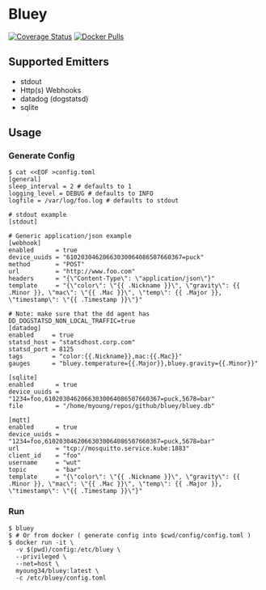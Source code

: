 Bluey
=====

[![Coverage Status](https://coveralls.io/repos/github/myoung34/bluey/badge.svg)](https://coveralls.io/github/myoung34/bluey)
[![Docker Pulls](https://img.shields.io/docker/pulls/myoung34/bluey.svg)](https://hub.docker.com/r/myoung34/bluey)


## Supported Emitters ##

* stdout
* Http(s) Webhooks
* datadog (dogstatsd)
* sqlite

## Usage ##

### Generate Config ###

```
$ cat <<EOF >config.toml
[general]
sleep_interval = 2 # defaults to 1
logging_level = DEBUG # defaults to INFO
logfile = /var/log/foo.log # defaults to stdout

# stdout example
[stdout]

# Generic application/json example
[webhook]
enabled      = true
device_uuids = "61020304620663030064086507660367=puck"
method       = "POST"
url          = "http://www.foo.com"
headers      = "{\"Content-Type\": \"application/json\"}"
template     = "{\"color\": \"{{ .Nickname }}\", \"gravity\": {{ .Minor }}, \"mac\": \"{{ .Mac }}\", \"temp\": {{ .Major }}, \"timestamp\": \"{{ .Timestamp }}\"}"

# Note: make sure that the dd agent has DD_DOGSTATSD_NON_LOCAL_TRAFFIC=true
[datadog]
enabled     = true
statsd_host = "statsdhost.corp.com"
statsd_port = 8125
tags        = "color:{{.Nickname}},mac:{{.Mac}}"
gauges      = "bluey.temperature={{.Major}},bluey.gravity={{.Minor}}"

[sqlite]
enabled      = true
device_uuids = "1234=foo,61020304620663030064086507660367=puck,5678=bar"
file         = "/home/myoung/repos/github/bluey/bluey.db"

[mqtt]
enabled      = true
device_uuids = "1234=foo,61020304620663030064086507660367=puck,5678=bar"
url          = "tcp://mosquitto.service.kube:1883"
client_id    = "foo"
username     = "wut"
topic        = "bar"
template     = "{\"color\": \"{{ .Nickname }}\", \"gravity\": {{ .Minor }}, \"mac\": \"{{ .Mac }}\", \"temp\": {{ .Major }}, \"timestamp\": \"{{ .Timestamp }}\"}"
```

### Run ###

```
$ bluey
$ # Or from docker ( generate config into $cwd/config/config.toml )
$ docker run -it \
  -v $(pwd)/config:/etc/bluey \
  --privileged \
  --net=host \
  myoung34/bluey:latest \
  -c /etc/bluey/config.toml
```

